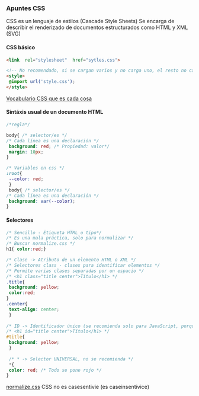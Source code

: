 ### Apuntes CSS

CSS es un lenguaje de estilos (Cascade Style Sheets) Se encarga de describir el renderizado de documentos estructurados como HTML y XML (SVG)

#### **CSS**  básico
```html
<link  rel="stylesheet"  href="sytles.css">

<!-- No recomendado, si se cargan varios y no carga uno, el resto no carga -->
<style>
 @import url('style.css');
</style>
```
[Vocabulario CSS que es cada cosa](http://apps.workflower.fi/vocabs/css/es)
#### Sintáxis usual de un documento **HTML**
```css
/*regla*/

body{ /* selector/es */ 
/* Cada línea es una declaración */
 background: red; /* Propiedad: valor*/
 margin: 10px;  
}

/* Variables en css */
:root{
 --color: red;
 }
 body{ /* selector/es */ 
/* Cada línea es una declaración */
 background: var(--color); 
}
```
#### Selectores
```css
/* Sencillo - Etiqueta HTML o tipo*/
/* Es una mala práctica, solo para normalizar */
/* Buscar normalize.css */
h1{ color:red;}

/* Clase -> Atributo de un elemento HTML o XML */
/* Selectores class - clases para identificar elementos */
/* Permite varias clases separadas por un espacio */
/* <h1 class="title center">Título</h1> */
.title{
 background: yellow;
 color:red;
}
.center{
 text-align: center;
 }
 
/* ID -> Identificador único (se recomienda solo para JavaScript, porque no se pueden reutilizar) */
/* <h1 id="title center">Título</h1> */
#title{
 background: yellow;
 }
 
 /* * -> Selector UNIVERSAL, no se recomienda */
 *{
 color: red; /* Todo se pone rojo */
}

```
[normalize.css](https://necolas.github.io/normalize.css/)
 CSS no es casesentivie (es caseinsentivice) 

<!--stackedit_data:
eyJoaXN0b3J5IjpbLTU5NDA2Njk1NSwtMTIyMTMxODgzMCwyMD
UxMTQzMCwtODg1MjgxOTA1LC0xNTI2MjMzNjYsLTYxODc3NTk2
MSwxMzMwMjk1NTkxLC05MzExNTUwNjEsMTUyMTUxMTk1OSwtMT
I1NDQ5NzcxMiwtODQ4MDI5MDY4LDU0OTI1MTUzOSwtMTY1MjE1
ODEwMiwxNTIyMDczMzU3XX0=
-->